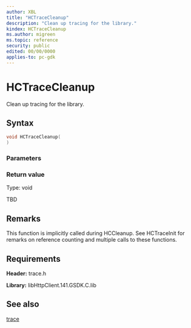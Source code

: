 ```yaml
---
author: XBL
title: "HCTraceCleanup"
description: "Clean up tracing for the library."
kindex: HCTraceCleanup
ms.author: migreen
ms.topic: reference
security: public
edited: 00/00/0000
applies-to: pc-gdk
---
```


# HCTraceCleanup  

Clean up tracing for the library.  

## Syntax  
  
```cpp
void HCTraceCleanup(  
)  
```  
  
### Parameters  
  
  
### Return value  
Type: void
  
TBD  
  
## Remarks  
  
This function is implicitly called during HCCleanup. See HCTraceInit for remarks on reference counting and multiple calls to these functions.
  
## Requirements  
  
**Header:** trace.h
  
**Library:** libHttpClient.141.GSDK.C.lib
  
## See also  
[trace](../trace_members.md)  
  
  
